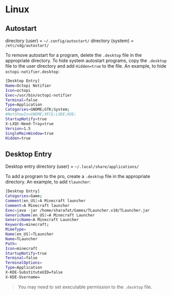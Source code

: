# Linux

## Autostart

directory (user) = `~/.config/autostart/`
directory (system) = `/etc/xdg/autostart/`

To remove autostart for a program, delete the `.desktop` file in the appropriate directory.
To hide system autostart programs, copy the `.desktop` file to the user directory and add `Hidden=true` to the file.
An example, to hide `octopi-notifier.desktop`:

```bash
[Desktop Entry]
Name=Octopi Notifier
Icon=octopi
Exec=/usr/bin/octopi-notifier
Terminal=false
Type=Application
Categories=GNOME;GTK;System;
#NotShowIn=GNOME;XFCE;LXDE;KDE;
StartupNotify=true
X-LXQt-Need-Tray=true
Version=1.5
SingleMainWindow=true
Hidden=true
```

## Desktop Entry

Desktop entry directory (user) = `~/.local/share/applications/`

To add a program to the pro, create a `.desktop` file in the appropriate directory.
An example, to add `tlauncher`:

```bash
[Desktop Entry]
Categories=Game;
Comment[en_US]=A Minecraft launcher
Comment=A Minecraft launcher
Exec=java -jar /home/sharafat/Games/TLauncher.v10/TLauncher.jar
GenericName[en_US]=A Minecraft Launcher
GenericName=A Minecraft Launcher
Keywords=minecraft;
MimeType=
Name[en_US]=TLauncher
Name=TLauncher
Path=
Icon=minecraft
StartupNotify=true
Terminal=false
TerminalOptions=
Type=Application
X-KDE-SubstituteUID=false
X-KDE-Username=
```

> You may need to set executable permission to the `.desktop` file.
